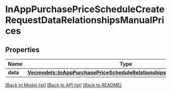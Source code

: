 # InAppPurchasePriceScheduleCreateRequestDataRelationshipsManualPrices

## Properties

Name | Type | Description | Notes
------------ | ------------- | ------------- | -------------
**data** | [**Vec<models::InAppPurchasePriceScheduleRelationshipsManualPricesDataInner>**](InAppPurchasePriceSchedule_relationships_manualPrices_data_inner.md) |  | 

[[Back to Model list]](../README.md#documentation-for-models) [[Back to API list]](../README.md#documentation-for-api-endpoints) [[Back to README]](../README.md)


